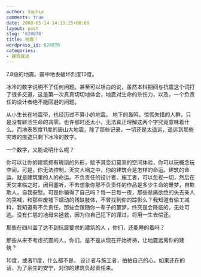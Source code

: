 ```yaml
---
author: Sophia
comments: true
date: 2008-05-14 14:13:25+00:00
layout: post
slug: '628070'
title: 地震！
wordpress_id: 628070
categories:
- 建筑就读
---
```


7.8级的地震。震中地表破坏烈度10度。

冰冷的数字说明不了任何问题。甚至可以坦白的说，虽然本科期间与抗震这个词打了很多交道，这是第一次真真切切地体会，地震对生命的杀伤力，以及，一个负责任的设计者绝不能回避的问题。

从小生长在地震带，也经历过不算小的地震。 地下的轰鸣，惊慌失措的人群，只是没有鲜活生命的凋零。也许那时还太小，无法真正理解这两个字究竟意味着什么。而地表烈度11度的唐山大地震，除了那些记录，一切还是太遥远，遥远到那些灾难的痕迹只剩下冰冷的数字。

一个数字，又能说明什么呢？

你可以让你的建筑拥有瑰丽的外形，赋予其变幻莫测的空间体验，你可以玩概念玩空间，可是，你无法控制，天灾人祸之中，你的建筑会是怎样的命运。建筑的命运，就是建筑里的人的命运。不负责任的设计者、施工者，可以忽视一切，然后在天灾来临之时，闭目塞听，不去想象你那不负责任的作品是多少生命的噩梦，自欺欺人，自我安慰。可是你骗得了自己吗？每一日每一夜，那些悲痛欲绝的失去亲人的哭喊，和那些废墟下蠕动的残缺肢体，不曾找到你的踪影么？我知道有偷工减料，我知道有不负责任，那些会跟随你一辈子的噩梦，终究是会降临的，无处可逃。没有仁慈的地母来拯救，因为你自己犯下的罪过，将用一生去偿还。

那些在四川盖了达不到抗震要求的建筑的人 ，你们，还能睡的着吗？

那些从来不考虑抗震的人，你们，是不是从现在开始祈祷，让地震远离你的建筑？ 

10度，或者11度，什么都不是。 设计者与施工者，拍拍自己的心，如果还在的话，为了余生的安宁，对你的建筑负起责任来。

 
